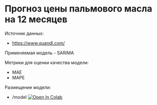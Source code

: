 # Прогноз цены пальмового масла на 12 месяцев

Источник данных:
- https://www.quandl.com/

Применяемая модель - SARIMA

Метрики для оценки качества модели:
- MAE
- MAPE

Размещение модели:
- /model
[![Open In Colab](https://colab.research.google.com/assets/colab-badge.svg)](https://colab.research.google.com/github/DmitriyKhodykin/PalmOilPriceForecast/blob/main/model/PalmOilPriceForecast.ipynb)
